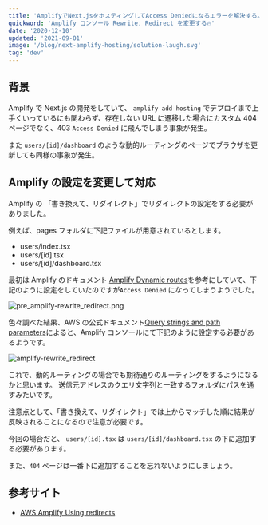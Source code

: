 ```yaml
---
title: 'AmplifyでNext.jsをホスティングしてAccess Deniedになるエラーを解決する。'
quickword: 'Amplify コンソール Rewrite, Redirect を変更する🔥'
date: '2020-12-10'
updated: '2021-09-01'
image: '/blog/next-amplify-hosting/solution-laugh.svg'
tag: 'dev'
---
```


## 背景

Amplify で Next.js の開発をしていて、 `amplify add hosting` でデプロイまで上手くいっているにも関わらず、存在しない URL に遷移した場合にカスタム 404 ページでなく、403 `Access Denied` に飛んでしまう事象が発生。

また `users/[id]/dashboard` のような動的ルーティングのページでブラウザを更新しても同様の事象が発生。

## Amplify の設定を変更して対応

Amplify の 「書き換えて、リダイレクト」でリダイレクトの設定をする必要がありました。

例えば、pages フォルダに下記ファイルが用意されているとします。

- users/index.tsx
- users/[id].tsx
- users/[id]/dashboard.tsx

最初は Amplify のドキュメント [Amplify Dynamic routes](https://docs.amplify.aws/guides/hosting/nextjs/q/platform/js/#dynamic-routes)を参考にしていて、下記のように設定をしていたのですが`Access Denied` になってしまうようでした。

![pre_amplify-rewrite_redirect.png](/blog/next-amplify-hosting/pre_amplify-rewrite_redirect.png)

色々調べた結果、AWS の公式ドキュメント[Query strings and path parameters](https://docs.aws.amazon.com/ja_jp/amplify/latest/userguide/redirects.html#query-strings-and-path-parameters)によると、Amplify コンソールにて下記のように設定する必要があるようです。

![amplify-rewrite_redirect](/blog/next-amplify-hosting/amplify-rewrite_redirect.png)

これで、動的ルーティングの場合でも期待通りのルーティングをするようになるかと思います。
送信元アドレスのクエリ文字列と一致するフォルダにパスを通すみたいです。

注意点として、「書き換えて、リダイレクト」では上からマッチした順に結果が反映されることになるので注意が必要です。

今回の場合だと、 `users/[id].tsx` は `users/[id]/dashboard.tsx` の下に追加する必要があります。

また、`404` ページは一番下に追加することを忘れないようにしましょう。

## 参考サイト

- [AWS Amplify Using redirects](https://docs.aws.amazon.com/ja_jp/amplify/latest/userguide/redirects.html)
